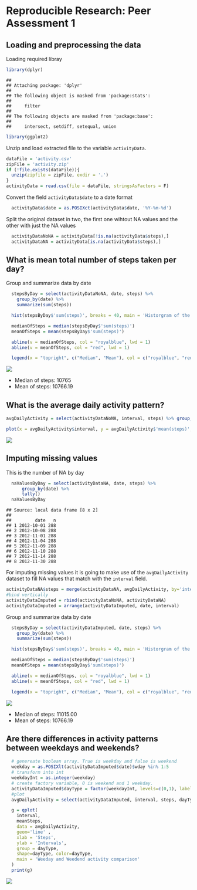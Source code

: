 # Reproducible Research: Peer Assessment 1


## Loading and preprocessing the data

Loading required libray


```r
library(dplyr)
```

```
## 
## Attaching package: 'dplyr'
## 
## The following object is masked from 'package:stats':
## 
##     filter
## 
## The following objects are masked from 'package:base':
## 
##     intersect, setdiff, setequal, union
```

```r
library(ggplot2)
```

Unzip and load extracted file to the variable `activityData`.


```r
dataFile = 'activity.csv'
zipFile = 'activity.zip'
if (!file.exists(dataFile)){
  unzip(zipfile = zipFile, exdir = '.')  
}
activityData = read.csv(file = dataFile, stringsAsFactors = F)
```

Convert the field `activityData$date` to a date format


```r
  activityData$date = as.POSIXct(activityData$date, '%Y-%m-%d')
```

Split the original dataset in two, the first one wihtout NA values and the other with just the NA values


```r
  activityDataNoNA = activityData[!is.na(activityData$steps),]
  activityDataNA = activityData[is.na(activityData$steps),]
```

## What is mean total number of steps taken per day?

Group and summarize data by date


```r
  stepsByDay = select(activityDataNoNA, date, steps) %>% 
    group_by(date) %>% 
    summarize(sum(steps))
```


```r
  hist(stepsByDay$'sum(steps)', breaks = 40, main = 'Historgram of the Number Of Steps By Day', xlab = 'Steps by day')

  medianOfSteps = median(stepsByDay$'sum(steps)')
  meanOfSteps = mean(stepsByDay$'sum(steps)')

  abline(v = medianOfSteps, col = "royalblue", lwd = 1)
  abline(v = meanOfSteps, col = "red", lwd = 1)

  legend(x = "topright", c("Median", "Mean"), col = c("royalblue", "red"), lwd = c(2, 2, 2))
```

![](PA1_template_files/figure-html/unnamed-chunk-6-1.png) 

* Median of steps: 10765
* Mean of steps: 10766.19

## What is the average daily activity pattern?

```r
avgDailyActivity = select(activityDataNoNA, interval, steps) %>% group_by(interval) %>% summarise(mean(steps))

plot(x = avgDailyActivity$interval, y = avgDailyActivity$'mean(steps)', type = 'l', main = 'Average Daily Activity', xlab = 'Intervals', ylab = 'Average')
```

![](PA1_template_files/figure-html/avg_daily_data-1.png) 


## Imputing missing values

This is the number of NA by day


```r
  naValuesByDay = select(activityDataNA, date, steps) %>% 
      group_by(date) %>% 
      tally()
  naValuesByDay
```

```
## Source: local data frame [8 x 2]
## 
##         date   n
## 1 2012-10-01 288
## 2 2012-10-08 288
## 3 2012-11-01 288
## 4 2012-11-04 288
## 5 2012-11-09 288
## 6 2012-11-10 288
## 7 2012-11-14 288
## 8 2012-11-30 288
```

For imputing missing values it is going to make use of the `avgDailyActivity` dataset to fill NA values that match with the `interval` field.


```r
activityDataNA$steps = merge(activityDataNA, avgDailyActivity, by='interval')$'mean(steps)'
#bind vertically 
activityDataImputed = rbind(activityDataNoNA, activityDataNA)
activityDataImputed = arrange(activityDataImputed, date, interval)
```

Group and summarize data by date


```r
  stepsByDay = select(activityDataImputed, date, steps) %>% 
    group_by(date) %>% 
    summarize(sum(steps))
```


```r
  hist(stepsByDay$'sum(steps)', breaks = 40, main = 'Historgram of the Number Of Steps By Day', xlab = 'Steps by day')

  medianOfSteps = median(stepsByDay$'sum(steps)')
  meanOfSteps = mean(stepsByDay$'sum(steps)')

  abline(v = medianOfSteps, col = "royalblue", lwd = 1)
  abline(v = meanOfSteps, col = "red", lwd = 1)

  legend(x = "topright", c("Median", "Mean"), col = c("royalblue", "red"), lwd = c(2, 2, 2))
```

![](PA1_template_files/figure-html/unnamed-chunk-10-1.png) 

* Median of steps: 11015.00
* Mean of steps: 10766.19

## Are there differences in activity patterns between weekdays and weekends?


```r
  # genereate boolean array. True is weekday and false is weekend
  weekday = as.POSIXlt(activityDataImputed$date)$wday %in% 1:5
  # transform into int
  weekdayInt = as.integer(weekday)
  # create factory variable, 0 is weekend and 1 weekday. 
  activityDataImputed$dayType = factor(weekdayInt, levels=c(0,1), labels = c('Weekend', 'Weekday'))
  #plot
  avgDailyActivity = select(activityDataImputed, interval, steps, dayType) %>%  group_by(dayType, interval) %>% summarise(meanSteps = mean(steps))

  g = qplot(
    interval, 
    meanSteps, 
    data = avgDailyActivity, 
    geom='line' , 
    xlab = 'Steps', 
    ylab = 'Intervals', 
    group = dayType,
    shape=dayType, color=dayType,
    main = 'Weeday and Weedend activity comparison'
  )
  print(g)
```

![](PA1_template_files/figure-html/unnamed-chunk-11-1.png) 

